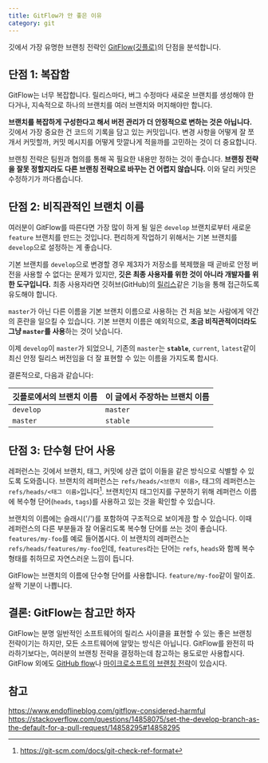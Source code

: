 ```yaml
---
title: GitFlow가 안 좋은 이유
category: git
---
```


깃에서 가장 유명한 브랜칭 전략인 [GitFlow(깃플로)](https://danielkummer.github.io/git-flow-cheatsheet/)의 단점을 분석합니다.

## 단점 1: 복잡함

GitFlow는 너무 복잡합니다. 릴리스마다, 버그 수정마다 새로운 브랜치를 생성해야 한다거나, 지속적으로 하나의 브랜치를 여러 브랜치와 머지해야만 합니다.

**브랜치를 복잡하게 구성한다고 해서 버전 관리가 더 안정적으로 변하는 것은 아닙니다.** 깃에서 가장 중요한 건 코드의 기록을 담고 있는 커밋입니다. 변경 사항을 어떻게 잘 쪼개서 커밋할까, 커밋 메시지를 어떻게 맛깔나게 적을까를 고민하는 것이 더 중요합니다.

브랜칭 전략은 팀원과 협의를 통해 꼭 필요한 내용만 정하는 것이 좋습니다. **브랜칭 전략을 잘못 정할지라도 다른 브랜칭 전략으로 바꾸는 건 어렵지 않습니다.** 이와 달리 커밋은 수정하기가 까다롭습니다.

## 단점 2: 비직관적인 브랜치 이름

여러분이 GitFlow를 따른다면 가장 많이 하게 될 일은 `develop` 브랜치로부터 새로운 `feature` 브랜치를 만드는 것입니다. 편리하게 작업하기 위해서는 기본 브랜치를 `develop`으로 설정하는 게 좋습니다.

기본 브랜치를 `develop`으로 변경할 경우 제3자가 저장소를 복제했을 때 곧바로 안정 버전을 사용할 수 없다는 문제가 있지만, **깃은 최종 사용자를 위한 것이 아니라 개발자를 위한 도구입니다.** 최종 사용자라면 깃허브(GitHub)의 [릴리스](https://help.github.com/en/articles/creating-releases)같은 기능을 통해 접근하도록 유도해야 합니다.

`master`가 아닌 다른 이름을 기본 브랜치 이름으로 사용하는 건 처음 보는 사람에게 약간의 혼란을 일으킬 수 있습니다. 기본 브랜치 이름은 예외적으로, **조금 비직관적이더라도 그냥 `master`를 사용**하는 것이 낫습니다.

이제 `develop`이 `master`가 되었으니, 기존의 `master`는 **`stable`**, `current`, `latest`같이 최신 안정 릴리스 버전임을 더 잘 표현할 수 있는 이름을 가지도록 합시다.

결론적으로, 다음과 같습니다:

| 깃플로에서의 브랜치 이름 | 이 글에서 주장하는 브랜치 이름 |
|---|---|
| `develop` | `master` |
| `master` | `stable` |

## 단점 3: 단수형 단어 사용

레퍼런스는 깃에서 브랜치, 태그, 커밋에 상관 없이 이들을 같은 방식으로 식별할 수 있도록 도와줍니다. 브랜치의 레퍼런스는 `refs/heads/<브랜치 이름>`, 태그의 레퍼런스는 `refs/heads/<태그 이름>`입니다[^git-check-ref-format]. 브랜치인지 태그인지를 구분하기 위해 레퍼런스 이름에 복수형 단어(`heads`, `tags`)를 사용하고 있는 것을 확인할 수 있습니다.

[^git-check-ref-format]: <https://git-scm.com/docs/git-check-ref-format>

브랜치의 이름에는 슬래시('/')를 포함하여 구조적으로 보이게끔 할 수 있습니다. 이때 레퍼런스의 다른 부분들과 잘 어울리도록 복수형 단어를 쓰는 것이 좋습니다. `features/my-foo`를 예로 들어봅시다. 이 브랜치의 레퍼런스는 `refs/heads/features/my-foo`인데, `features`라는 단어는 `refs`, `heads`와 함께 복수 형태를 취하므로 자연스러운 느낌이 듭니다.  

GitFlow는 브랜치의 이름에 단수형 단어를 사용합니다. `feature/my-foo`같이 말이죠. 살짝 기분이 나쁩니다.

## 결론: GitFlow는 참고만 하자

GitFlow는 분명 일반적인 소프트웨어의 릴리스 사이클을 표현할 수 있는 좋은 브랜칭 전략이기는 하지만, 모든 소프트웨어에 알맞는 방식은 아닙니다. GitFlow를 완전히 따라하기보다는, 여러분의 브랜칭 전략을 결정하는데 참고하는 용도로만 사용합시다. GitFlow 외에도 [GitHub flow](https://guides.github.com/introduction/flow/)나 [마이크로소프트의 브랜칭 전략](https://docs.microsoft.com/en-us/azure/devops/learn/devops-at-microsoft/use-git-microsoft)이 있습시다.

## 참고

<https://www.endoflineblog.com/gitflow-considered-harmful>
<https://stackoverflow.com/questions/14858075/set-the-develop-branch-as-the-default-for-a-pull-request/14858295#14858295>
